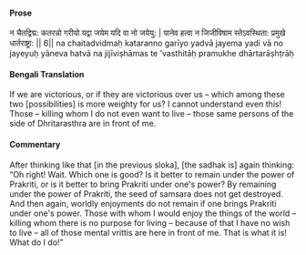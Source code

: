 #### Prose 

न चैतद्विद्म: कतरन्नो गरीयो
यद्वा जयेम यदि वा नो जयेयु: |
यानेव हत्वा न जिजीविषाम
स्तेऽवस्थिता: प्रमुखे धार्तराष्ट्रा: || 6||
na chaitadvidmaḥ kataranno garīyo
yadvā jayema yadi vā no jayeyuḥ
yāneva hatvā na jijīviṣhāmas
te ’vasthitāḥ pramukhe dhārtarāṣhṭrāḥ

 #### Bengali Translation 

If we are victorious, or if they are victorious over us – which among these two [possibilities] is more weighty for us? I cannot understand even this! Those – killing whom I do not even want to live – those same persons of the side of Dhritarasthra are in front of me.

 #### Commentary 

After thinking like that [in the previous sloka], [the sadhak is] again thinking: “Oh right! Wait. Which one is good? Is it better to remain under the power of Prakriti, or is it better to bring Prakriti under one's power? By remaining under the power of Prakriti, the seed of samsara does not get destroyed. And then again, worldly enjoyments do not remain if one brings Prakriti under one's power. Those with whom I would enjoy the things of the world – killing whom there is no purpose for living – because of that I have no wish to live – all of those mental vrittis are here in front of me. That is what it is! What do I do!”